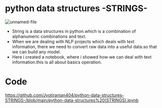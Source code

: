 # python data structures -STRINGS-

![unnamed-file](https://user-images.githubusercontent.com/84494071/132178435-07ee6300-4943-4fe7-9cef-325afdc1a3cd.jpeg)


- String is a data structures in python.which is a combination of alphanumeric combinations and text.
- When we are dealing with NLP projects which deals with text information, there we need to convert raw data into a useful data.so that we can build any model.
- Here i created a notebook, where i showed how we can deal with text information.this is all about basics operation.

# Code
https://github.com/Jyotiranjan404/python-data-structures-STRINGS-/blob/main/python-data-structures%20(STRINGS).ipynb




